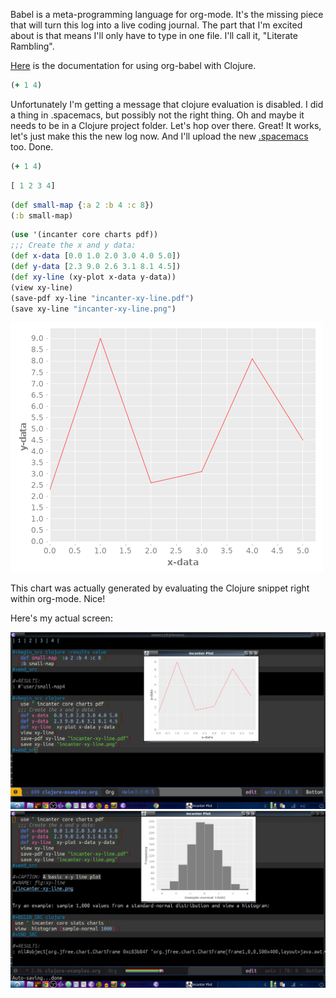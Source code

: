 Babel is a meta-programming language for org-mode.
It's the missing piece that will turn this log into a live coding journal.
The part that I'm excited about is that means I'll only have to type in one file.
I'll call it, "Literate Rambling".

[Here](https://orgmode.org/worg/org-contrib/babel/languages/ob-doc-clojure.html) is the documentation for using org-babel with Clojure.

```clojure
(+ 1 4)
```

Unfortunately I'm getting a message that clojure evaluation is disabled.
I did a thing in .spacemacs, but possibly not the right thing.
Oh and maybe it needs to be in a Clojure project folder. Let's hop over there.
Great! It works, let's just make this the new log now.
And I'll upload the new [.spacemacs](https://github.com/porkostomus/spacemacs-config) too. Done.

```clojure
(+ 1 4)
```

```clojure
[ 1 2 3 4]
```

```clojure
(def small-map {:a 2 :b 4 :c 8})
(:b small-map)
```

```clojure
(use '(incanter core charts pdf))
;;; Create the x and y data:
(def x-data [0.0 1.0 2.0 3.0 4.0 5.0])
(def y-data [2.3 9.0 2.6 3.1 8.1 4.5])
(def xy-line (xy-plot x-data y-data))
(view xy-line)
(save-pdf xy-line "incanter-xy-line.pdf")
(save xy-line "incanter-xy-line.png")
```

![chart](./incanter-xy-line.png)

This chart was actually generated by evaluating the Clojure snippet right within org-mode. Nice!

Here's my actual screen:

![Screenshot](/2018-10-12-193431_1366x768_scrot.png)
![Histogram](/2018-10-13-175035_1366x768_scrot.png)
